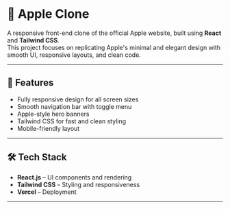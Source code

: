 # 🍏 Apple Clone

A responsive front-end clone of the official Apple website, built using **React** and **Tailwind CSS**.  
This project focuses on replicating Apple's minimal and elegant design with smooth UI, responsive layouts, and clean code.



---

## 📌 Features
- Fully responsive design for all screen sizes
- Smooth navigation bar with toggle menu
- Apple-style hero banners
- Tailwind CSS for fast and clean styling
- Mobile-friendly layout

---

## 🛠️ Tech Stack
- **React.js** – UI components and rendering
- **Tailwind CSS** – Styling and responsiveness
- **Vercel** – Deployment

---
